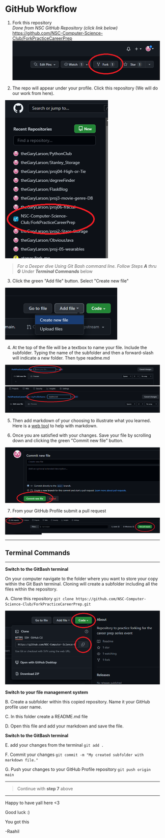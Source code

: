 
# GitHub Workflow

1. Fork this repository<br>
   *Done from NSC GitHub Repository (click link below)*  
   <a href="https://github.com/NSC-Computer-Science-Club/ForkPracticeCareerPrep" target="_blank">https://github.com/NSC-Computer-Science-Club/ForkPracticeCareerPrep</a>
   ![Highlighting Fork Button Location](readme_images/fork.png)


2. The repo will appear under your profile. Click this repository (We will do our work from here).

![](readme_images/myProfileRepo.png)


> *For a Deeper dive Using Git Bash command line. Follow Steps **A** thru **G** Under **Terminal Commands*** below

3. Click the green "Add file" button. Select "Create new file"

![](readme_images/Adding%20file%20from%20UI.png)

4. At the top of the file will be a textbox to name your file. Include the subfolder. Typing the name of the subfolder and then a forward-slash will indicate a new folder. Then type readme.md

![](readme_images/newFile.png)
![](readme_images/newFileWithFolder.png)

5. Then add markdown of your choosing to illustrate what you learned. Here is a <a href="https://stackedit.io" target="_blank">web tool</a> to help with markdown.

6. Once you are satisfied with your changes. Save your file by scrolling down and clicking the green "Commit new file" button.

![](readme_images/commit.png)

7. From your GitHub Profile submit a pull request

![](readme_images/pullRequest.png)

---
## Terminal Commands
---
**Switch to the GitBash terminal**

On your computer navigate to the folder where you want to store your copy within the Git Bash terminal. Cloning will create a subfolder including all the files within the repository.

A. Clone this repository `git clone https://github.com/NSC-Computer-Science-Club/ForkPracticeCareerPrep.git`

![Highlighting Cloning option in GitHub](readme_images/clone.png)

**Switch to your file management system**


B. Create a subfolder within this copied repository. Name it your GitHub profile user name.

C. In this folder create a README.md file

D. Open this file and add your markdown and save the file.


**Switch to the GitBash terminal**


E. add your changes from the terminal `git add .`

F. Commit your changes `git commit -m "My created subfolder with markdown file."`

G. Push your changes to your GitHub Profile repository `git push origin main`

---
> Continue with **step 7** above
---

Happy to have yall here <3

Good luck :)

You got this

-Raahil
